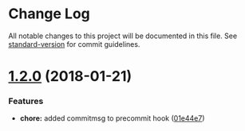 # Change Log

All notable changes to this project will be documented in this file. See [standard-version](https://github.com/conventional-changelog/standard-version) for commit guidelines.

<a name="1.2.0"></a>
# [1.2.0](https://github.com/anarh/maze/compare/v1.1.6...v1.2.0) (2018-01-21)


### Features

* **chore:** added commitmsg to precommit hook ([01e44e7](https://github.com/anarh/maze/commit/01e44e7))
